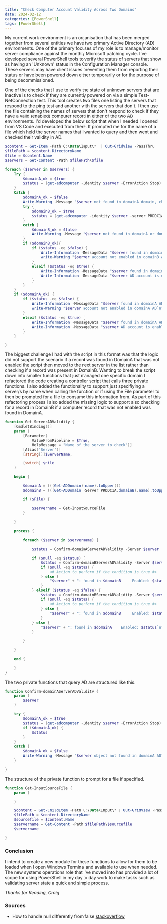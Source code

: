 ```yaml
---
title: "Check Computer Account Validity Across Two Domains"
date: 2024-02-12
categories: [PowerShell]
tags: [PowerShell]
---
```


My current work environment is an organisation that has been merged together from several entities we have two primary Active Directory (AD) environments. One of the primary focuses of my role is to manage/monitor server compliance against the monthly Microsoft patching cycle. I've developed several PowerShell tools to verify the status of servers that show as having an 'Unknown' status in the Configuration Manager console. These servers may have client issues preventing them from reporting their status or have been powered down either temporarily or for the purpose of being decommissioned.

One of the checks that I use to verify the state of unknown servers that are Inactive is to check if they are currently powered on via a simple Test-NetConnection test. This tool creates two files one listing the servers that respond to the ping test and another with the servers that don't. I then use the file containing the names of servers that don't respond to check if they have a valid (enabled) computer record in either of the two AD environments. I'd developed the below script that when I needed I opened from VS Code and executed from there. It prompted me for the name of a file which held the server names that I wanted to query and then went and checked their validity in AD.

```powershell
$content = Get-Item -Path C:\Data\Input\*  | Out-GridView -PassThru
$filePath = $content.DirectoryName
$file = $content.Name
$servers = Get-Content -Path $filePath\$file

foreach ($server in $servers) {
    Try {
        $domainA_ok = $true
        $status = (get-adcomputer -identity $server -ErrorAction Stop).Enabled
    }
    Catch {
        $domainA_ok = $false
        Write-Warning -Message "$server not found in domainA domain, checking if object exists in domainB AD"
        try {
            $domainB_ok = $true
            $status = (get-adcomputer -identity $server -server PRDDC1A.domainB -ErrorAction Stop).Enabled
        }
        catch {
            $domainB_ok = $false
            Write-Warning -Message "$server not found in domainA or domainB AD`n`n"
        }
        if ($domainB_ok){
            if ($status -eq $false) {
                Write-Information -MessageData "$server found in domainB AD" -InformationAction Continue
                write-Warning "$server account not enabled in domainB AD`n"
            }
            elseif ($status -eq $true) {
                Write-Information -MessageData "$server found in domainB AD" -InformationAction Continue
                Write-Information -MessageData "$server AD account is enabled`n" -InformationAction Continue
            }
        }
    }
    if ($domainA_ok) {
        if ($status -eq $false) {
            Write-Information -MessageData "$server found in domainA AD" -InformationAction Continue
            write-Warning "$server account not enabled in domainA AD`n"
        }
        elseif ($status -eq $true) {
            Write-Information -MessageData "$server found in domainA AD" -InformationAction Continue
            Write-Information -MessageData "$server AD account is enabled`n" -InformationAction Continue
        }
    }

}
```

The biggest challenge I had with the script in this format was that the logic did not support the scenario if a record was found in DomainA that was not enabled the script then moved to the next server in the list rather than checking if a record was present in DomainB. Wanting to break the script down into smaller functions that just managed one specific domain I refactored the code creating a controller script that calls three private functions. I also added the functionality to support just specifiying a server/s by name when calling the function or if using the File parameter to then be prompted for a file to consume this information from. As part of this refactoring process I also added the missing logic to support also checking for a record in DomainB if a computer record that was not enabled was found in DomainA.

```powershell
function Get-ServerADValidity {
    [CmdletBinding()]
    param (
        [Parameter(
            ValueFromPipeline = $True,
            HelpMessage = "Name of the server to check")]
        [Alias('Server')]
        [string[]]$ServerName,

        [switch] $File
    )

    begin {

        $domainA = (((Get-ADDomain).name).toUpper())
        $domainB = (((Get-ADDomain -Server PRDDC1A.domainB).name).toUpper())

        if ($File) {

            $servername = Get-InputSourceFile
        }

    }

    process {

        foreach ($server in $servername) {

            $status = Confirm-domainAServerADValidity -Server $server

            if ($null -eq $status) {
                $status = Confirm-domainBServerADValidity -Server $server
                if ($null -eq $status) {
                    <# Action to perform if the condition is true #>
                } else {
                    "$server" + ": found in $domainB     Enabled: $status`n"
                }
            } elseif ($status -eq $false) {
                $status = Confirm-domainBServerADValidity -Server $server
                if ($null -eq $status) {
                    <# Action to perform if the condition is true #>
                } else {
                    "$server" + ": found in $domainB     Enabled: $status`n"
                }
            } else {
                "$server" + ": found in $domainA    Enabled: $status`n"
            }

        }

    }

    end {

    }
}
```

The two private functions that query AD are structured like this.

```powershell
function Confirm-domainAServerADValidity {
    param (
        $server
    )

    try {
        $domainA_ok = $true
        $status = (get-adcomputer -identity $server -ErrorAction Stop).Enabled
        if ($domainA_ok) {
            $status
        }
    }
    catch {
        $domainA_ok = $false
        Write-Warning -Message "$server object not found in domainA AD"
    }

}
```

The structure of the private function to prompt for a file if specified.

```powershell
function Get-InputSourceFile {
    param (

    )

    $content = Get-ChildItem -Path C:\Data\Input\* | Out-GridView -PassThru
    $filePath = $content.DirectoryName
    $sourcefile = $content.Name
    $servername = Get-Content -Path $filePath\$sourcefile
    $servername

}
```
### Conclusion

I intend to create a new module for these functions to allow for them to be loaded when I open Windows Terminal and available to use when needed. The new systems operations role that I've moved into has provided a lot of scope for using PowerShell in my day to day work to make tasks such as validating server state a quick and simple process.

*Thanks for Reading,* 
*Craig*

### Sources

- How to handle null differently from false [stackoverflow](https://stackoverflow.com/questions/46223726/powershell-booleans-how-to-handle-null-differently-from-false)
